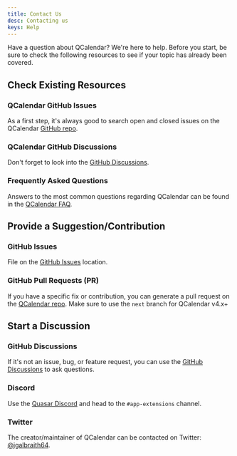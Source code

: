 ```yaml
---
title: Contact Us
desc: Contacting us
keys: Help
---
```


Have a question about QCalendar? We're here to help. Before you start, be sure to check the following resources to see if your topic has already been covered.

## Check Existing Resources

### QCalendar GitHub Issues

As a first step, it's always good to search open and closed issues on the QCalendar [GitHub repo](https://github.com/quasarframework/quasar-ui-qcalendar/tree/next).

### QCalendar GitHub Discussions

Don't forget to look into the [GitHub Discussions](https://github.com/quasarframework/quasar-ui-qcalendar/discussions).

### Frequently Asked Questions

Answers to the most common questions regarding QCalendar can be found in the [QCalendar FAQ](/help/faq).

## Provide a Suggestion/Contribution

### GitHub Issues

File on the [GitHub Issues](https://github.com/quasarframework/quasar-ui-qcalendar/issues) location.

### GitHub Pull Requests (PR)

If you have a specific fix or contribution, you can generate a pull request on the [QCalendar repo](https://github.com/quasarframework/quasar-ui-qcalendar/tree/next). Make sure to use the `next` branch for QCalendar v4.x+

## Start a Discussion

### GitHub Discussions

If it's not an issue, bug, or feature request, you can use the [GitHub Discussions](https://github.com/quasarframework/quasar-ui-qcalendar/discussions) to ask questions.

### Discord

Use the [Quasar Discord](https://chat.quasar.dev) and head to the `#app-extensions` channel.

### Twitter

The creator/maintainer of QCalendar can be contacted on Twitter: [@jgalbraith64](https://twitter.com/jgalbraith64).
